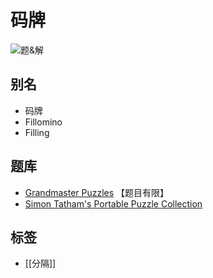 # 码牌

![题&解](https://www.gmpuzzles.com/images/blog/GM-Fillomino-Ex.png)

## 别名

- 码牌
- Fillomino
- Filling

## 题库

- [Grandmaster Puzzles] 【题目有限】
- [Simon Tatham's Portable Puzzle Collection](https://www.chiark.greenend.org.uk/~sgtatham/puzzles/js/filling.html)

## 标签

- [[分隔]]

[Grandmaster Puzzles]: https://www.gmpuzzles.com/blog/category/regiondivision/fillomino/
